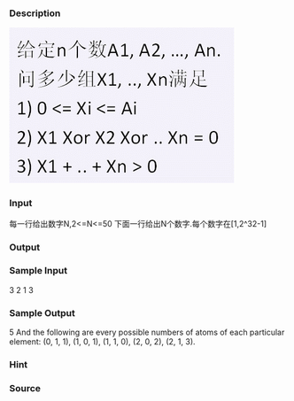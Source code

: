 
### Description
![](/images/1442.jpg)

### Input
每一行给出数字N,2<=N<=50
下面一行给出N个数字.每个数字在[1,2^32-1]
### Output

### Sample Input
3
2 1 3

### Sample Output
5
And the following are every possible numbers of atoms of each particular element:
(0, 1, 1), (1, 0, 1), (1, 1, 0), (2, 0, 2), (2, 1, 3).
### Hint

### Source
